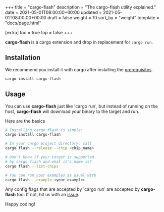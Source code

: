 +++
title = "cargo-flash"
description = "The cargo-flash utility explained."
date = 2021-05-01T08:00:00+00:00
updated = 2021-05-01T08:00:00+00:00
draft = false
weight = 10
sort_by = "weight"
template = "docs/page.html"

[extra]
toc = true
top = false
+++

**cargo-flash** is a cargo extension and drop in replacement for `cargo run`.

## Installation

We recommend you install it with cargo after installing the [prerequisites](https://github.com/probe-rs/cargo-flash#prerequisites).
```sh
cargo install cargo-flash
```

## Usage

You can use **cargo-flash** just like 'cargo run', but instead of running on the host,
**cargo-flash** will download your binary to the target and run.

Here are the basics

```sh
# Installing cargo flash is simple:
cargo install cargo-flash

# In your cargo project directory, call
cargo flash --release --chip <chip_name>

# Don't know if your target is supported
# by cargo flash and what it's name is?
cargo flash --list-chips

# You can run your examples as usual with
cargo flash --example <your_example>
```

Any config flags that are accepted by 'cargo run' are accepted by **cargo-flash** too.
If not, hit us with an [issue](https://github.com/probe-rs/cargo-flash/issues/new/choose).

Happy coding!
